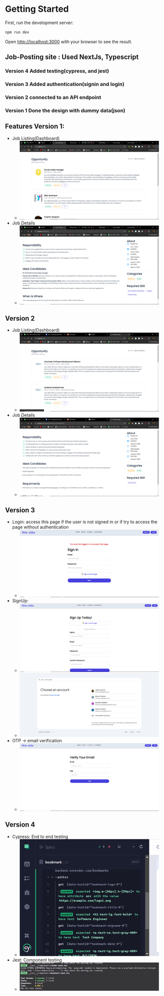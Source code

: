 # Getting Started

First, run the development server:

```bash
npm run dev
```

Open [http://localhost:3000](http://localhost:3000) with your browser to see the result.

## Job-Posting site : Used NextJs, Typescript 
  ### Version 4 Added testing(cypress, and jest) 
  ### Version 3 Added authentication(signin and login)
  ### Version 2 connected to an API endpoint
  ### Version 1 Done the design with dummy data(json)

  
  ## Features Version 1:
  - Job Listing(Dashboard)
    - ![Logo](public/assets/dash.png)
  - Job Details
    - ![Logo](public/assets/detail.png)

    
  ## Version 2
  - Job Listing(Dashboard)
    - ![Logo](public/assets/api-dash.png)
  - Job Details
    - ![Logo](public/assets/api-detail.png)

  ## Version 3
  - Login: access this page if the user is not signed in or if try to access the page without authentication
    - ![Logo](public/assets/must-login.png)
  - SignUp:
    - ![Logo](public/assets/signup.png)
    - ![Logo](public/assets/google-signin.png)
  - OTP -> email verification
      -  ![Logo](public/assets/otp.png)

  ## Version 4
  - Cypress: End to end testing
    - ![Logo](public/assets/cypress.png)
  - Jest: Component testing
    - ![Logo](public/assets/jest-test.png)


